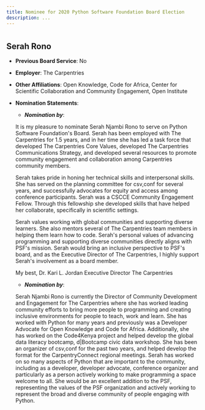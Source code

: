```yaml
---
title: Nominee for 2020 Python Software Foundation Board Election
description: ...
---
```




# 


## Serah Rono



* **Previous Board Service**: No
* **Employer**: The Carpentries
* **Other Affiliations**: Open Knowledge, Code for Africa, Center for Scientific Collaboration and Community Engagement, Open Institute
* **Nomination Statements**:
	+ ***Nomination by***: 
	 
	It is my pleasure to nominate Serah Njambi Rono to serve on Python Software Foundation's Board. Serah has been employed with The Carpentries for 1\.5 years, and in her time she has led a task force that developed The Carpentries Core Values, developed The Carpentries Communications Strategy, and developed several resources to promote community engagement and collaboration among Carpentries community members.
	
	
	Serah takes pride in honing her technical skills and interpersonal skills. She has served on the planning committee for csv,conf for several years, and successfully advocates for equity and access among conference participants. Serah was a CSCCE Community Engagement Fellow. Through this fellowship she developed skills that have helped her collaborate, specifically in scientific settings.
	
	
	Serah values working with global communities and supporting diverse learners. She also mentors several of The Carpentries team members in helping them learn how to code. Serah's personal values of advancing programming and supporting diverse communities directly aligns with PSF's mission. Serah would bring an inclusive perspective to PSF's board, and as the Executive Director of The Carpentries, I highly support Serah's involvement as a board member.
	
	
	My best,
	Dr. Kari L. Jordan
	Executive Director
	The Carpentries
	+ ***Nomination by***: 
	 
	Serah Njambi Rono is currently the Director of Community Development and Engagement for The Carpentries where she has worked leading community efforts to bring more people to programming and creating inclusive environments for people to teach, work and learn. She has worked with Python for many years and previously was a Developer Advocate for Open Knowledge and Code for Africa. Additionally, she has worked on the Code4Kenya project and helped develop the global data literacy bootcamp, d\|Bootcamp civic data workshop. She has been an organizer of csv,conf for the past two years, and helped develop the format for the CarpentryConnect regional meetings. Serah has worked on so many aspects of Python that are important to the community, including as a developer, developer advocate, conference organizer and particularly as a person actively working to make programming a space welcome to all. She would be an excellent addition to the PSF, representing the values of the PSF organization and actively working to represent the broad and diverse community of people engaging with Python.



